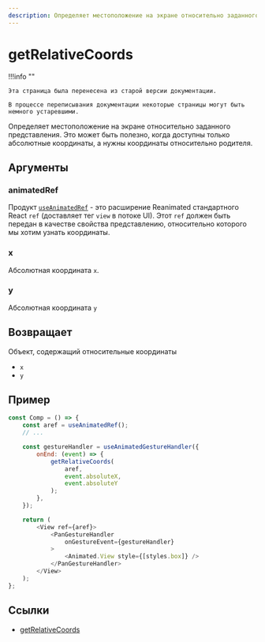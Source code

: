 ```yaml
---
description: Определяет местоположение на экране относительно заданного представления
---
```


# getRelativeCoords

!!!info ""

    Эта страница была перенесена из старой версии документации.

    В процессе переписывания документации некоторые страницы могут быть немного устаревшими.

Определяет местоположение на экране относительно заданного представления. Это может быть полезно, когда доступны только абсолютные координаты, а нужны координаты относительно родителя.

## Аргументы

### animatedRef

Продукт [`useAnimatedRef`](../core/useAnimatedRef.md) - это расширение Reanimated стандартного React `ref` (доставляет тег `view` в потоке UI). Этот `ref` должен быть передан в качестве свойства представлению, относительно которого мы хотим узнать координаты.

### x

Абсолютная координата `x`.

### y

Абсолютная координата `y`

## Возвращает

Объект, содержащий относительные координаты

-   `x`
-   `y`

## Пример

```js
const Comp = () => {
    const aref = useAnimatedRef();
    // ...

    const gestureHandler = useAnimatedGestureHandler({
        onEnd: (event) => {
            getRelativeCoords(
                aref,
                event.absoluteX,
                event.absoluteY
            );
        },
    });

    return (
        <View ref={aref}>
            <PanGestureHandler
                onGestureEvent={gestureHandler}
            >
                <Animated.View style={[styles.box]} />
            </PanGestureHandler>
        </View>
    );
};
```

## Ссылки

-   [getRelativeCoords](https://docs.swmansion.com/react-native-reanimated/docs/utilities/getRelativeCoords)
